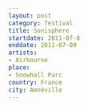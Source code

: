 ```yaml
---
layout: post
category: festival
title: Sonisphere
startdate: 2011-07-8
enddate: 2011-07-09
artists: 
- Airbourne
place: 
- Snowhall Parc
country: France
city: Amnéville
---
```


